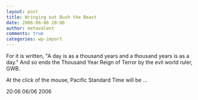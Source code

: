 ```yaml
---
layout: post
title: Wringing out Bush the Beast
date: 2006-06-06 20:06
author: metavalent
comments: true
categories: wp-import
---
```

For it is written, "A day is as a thousand years and a thousand years is as a day."  And so ends the Thousand Year Reign of Terror by the evil world ruler, GWB.

At the click of the mouse, Pacific Standard Time will be ... 

20:06 06/06 2006
